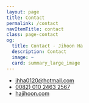 ```yaml
---
layout: page
title: Contact
permalink: /contact
navItemTitle: contact
class: page-contact
og:
  title: Contact - Jihoon Ha
  description: Contact
  image: ~
  card: summary_large_image
---
```


- <a href="mailto:jhha0120@hotmail.com">jhha0120@hotmail.com</a>
- <a href="tel:+821024632567">0082) 010 2463 2567</a>
- [hajihoon.com](http://hajihoon.com)
